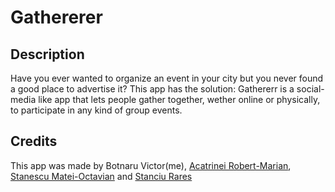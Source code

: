 # Gathererer

## Description

  Have you ever wanted to organize an event in your city but you never found a good place to advertise it? This app has the solution: Gathererr is a social-media like app that lets people gather together, wether online or physically, to participate in any kind of group events.
  
## Credits
  
  This app was made by Botnaru Victor(me), [Acatrinei Robert-Marian](https://github.com/RobBobBot), [Stanescu Matei-Octavian](https://github.com/OctaVianu8) and [Stanciu Rares](https://github.com/Rareshika)
